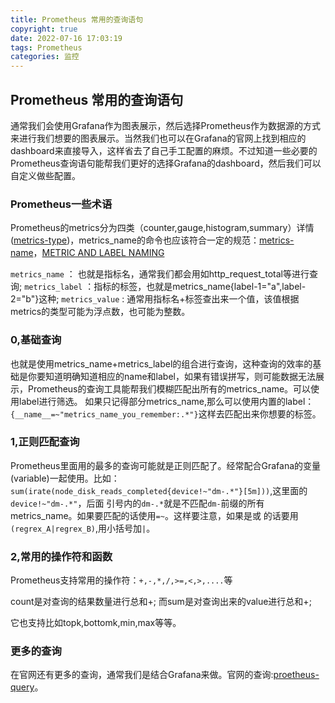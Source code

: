 ```yaml
---
title: Prometheus 常用的查询语句
copyright: true
date: 2022-07-16 17:03:19
tags: Prometheus
categories: 监控
---
```


## Prometheus 常用的查询语句

通常我们会使用Grafana作为图表展示，然后选择Prometheus作为数据源的方式来进行我们想要的图表展示。当然我们也可以在Grafana的官网上找到相应的dashboard来直接导入，这样省去了自己手工配置的麻烦。不过知道一些必要的Prometheus查询语句能帮我们更好的选择Grafana的dashboard，然后我们可以自定义做些配置。

### Prometheus一些术语

Prometheus的metrics分为四类（counter,gauge,histogram,summary）详情([metrics-type](https://prometheus.io/docs/concepts/metric_types/))，metrics_name的命令也应该符合一定的规范：[metrics-name](https://prometheus.io/docs/concepts/data_model/)，[METRIC AND LABEL NAMING](https://prometheus.io/docs/practices/naming/)

`metrics_name` ： 也就是指标名，通常我们都会用如http_request_total等进行查询;
`metrics_label` ：指标的标签，也就是metrics_name{label-1="a",label-2="b"}这种;
`metrics_value` : 通常用指标名+标签查出来一个值，该值根据metrics的类型可能为浮点数，也可能为整数。

<!-- more -->

### 0,基础查询

也就是使用metrics_name+metrics_label的组合进行查询，这种查询的效率的基础是你要知道明确知道相应的name和label，如果有错误拼写，则可能数据无法展示，Prometheus的查询工具能帮我们模糊匹配出所有的metrics_name。可以使用label进行筛选。
如果只记得部分metrics_name,那么可以使用内置的label：`{__name__=~"metrics_name_you_remember:.*"}`这样去匹配出来你想要的标签。

### 1,正则匹配查询

Prometheus里面用的最多的查询可能就是正则匹配了。经常配合Grafana的变量(variable)一起使用。比如：
`sum(irate(node_disk_reads_completed{device!~"dm-.*"}[5m]))`,这里面的`device!~"dm-.*"`，后面
引号内的`dm-.*`就是不匹配`dm-`前缀的所有metrics_name。如果要匹配的话使用`=~`。这样要注意，如果是或
的话要用`(regrex_A|regrex_B)`,用小括号加`|`。


### 2,常用的操作符和函数

Prometheus支持常用的操作符：`+,-,*,/,>=,<,>,....`等

count是对查询的结果数量进行总和+; 而sum是对查询出来的value进行总和+;

它也支持比如topk,bottomk,min,max等等。

### 更多的查询

在官网还有更多的查询，通常我们是结合Grafana来做。官网的查询:[proetheus-query](https://prometheus.io/docs/Prometheus/latest/querying/functions/)。



